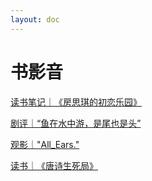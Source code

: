 ```yaml
---
layout: doc
---
```


# 书影音

[读书笔记｜《房思琪的初恋乐园》](/Blog/《房思琪的初恋乐园》.md)

[剧评｜“鱼在水中游，是尾也是头”](/Blog/剧评｜“鱼在水中游，是尾也是头”.md)

[观影｜"All_Ears."](/Blog/观影｜"AllEars.".md)

[读书｜《唐诗生死局》](/Blog/读书｜《唐诗生死局》.md)
